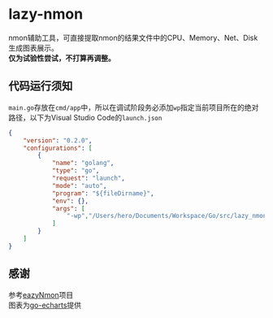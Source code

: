 # lazy-nmon
nmon辅助工具，可直接提取nmon的结果文件中的CPU、Memory、Net、Disk生成图表展示。  
**仅为试验性尝试，不打算再调整。**

## 代码运行须知
`main.go`存放在`cmd/app`中，所以在调试阶段务必添加`wp`指定当前项目所在的绝对路径，以下为Visual Studio Code的`launch.json`
```json
{
    "version": "0.2.0",
    "configurations": [
        {
            "name": "golang",
            "type": "go",
            "request": "launch",
            "mode": "auto",
            "program": "${fileDirname}",
            "env": {},
            "args": [
                "-wp","/Users/hero/Documents/Workspace/Go/src/lazy_nmon"
            ]
        }
    ]
}
```

## 感谢
参考[eazyNmon](https://github.com/mzky/easyNmon)项目  
图表为[go-echarts](https://github.com/chenjiandongx/go-echarts)提供
